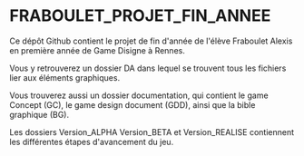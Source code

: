 # FRABOULET_PROJET_FIN_ANNEE

Ce dépôt Github contient le projet de fin d'année de l'élève Fraboulet Alexis en première année de Game Disigne à Rennes.

Vous y retrouverez un dossier DA dans lequel se trouvent tous les fichiers lier aux éléments graphiques.

Vous trouverez aussi un dossier documentation, qui contient le game Concept (GC), le game design document (GDD), ainsi que la bible graphique (BG).

Les dossiers Version_ALPHA Version_BETA et Version_REALISE contiennent les différentes étapes d'avancement du jeu.

